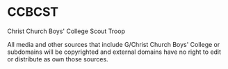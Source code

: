 # CCBCST
Christ Church Boys' College Scout Troop

All media and other sources that include G/Christ Church Boys' College or subdomains will be copyrighted and external domains have no right to edit or distribute as own those sources.
